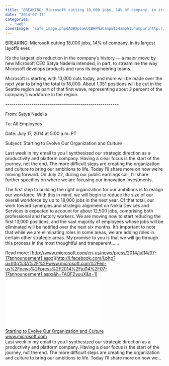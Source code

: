 ```yaml
---
title: "BREAKING: Microsoft cutting 18,000 jobs, 14% of company, in its largest layoffs..."
date: "2014-07-17"
categories: 
  - "web"
coverImage: "safe_image.phpdAQBXp5a6UCBHPNaCampw154amph154ampurlhttp://www.microsoft.com/global/en-us/news/publishingimages/ImageGallery/Images/FB/MicrosoftLogo_Page.png"
---
```


BREAKING: Microsoft cutting 18,000 jobs, 14% of company, in its largest layoffs ever.  
  
It’s the largest job reduction in the company’s history — a major move by new Microsoft CEO Satya Nadella intended, in part, to streamline the way Microsoft develops products and runs its engineering teams.  
  
Microsoft is starting with 13,000 cuts today, and more will be made over the next year to bring the total to 18,000. About 1,351 positions will be cut in the Seattle region as part of that first wave, representing about 3 percent of the company’s workforce in the region.  
  
\-------------------------------------------------------- 
  
From: Satya Nadella  
  
To: All Employees  
  
Date: July 17, 2014 at 5:00 a.m. PT  
  
Subject: Starting to Evolve Our Organization and Culture  
  
Last week in my email to you I synthesized our strategic direction as a productivity and platform company. Having a clear focus is the start of the journey, not the end. The more difficult steps are creating the organization and culture to bring our ambitions to life. Today I’ll share more on how we’re moving forward. On July 22, during our public earnings call, I’ll share further specifics on where we are focusing our innovation investments.  
  
The first step to building the right organization for our ambitions is to realign our workforce. With this in mind, we will begin to reduce the size of our overall workforce by up to 18,000 jobs in the next year. Of that total, our work toward synergies and strategic alignment on Nokia Devices and Services is expected to account for about 12,500 jobs, comprising both professional and factory workers. We are moving now to start reducing the first 13,000 positions, and the vast majority of employees whose jobs will be eliminated will be notified over the next six months. It’s important to note that while we are eliminating roles in some areas, we are adding roles in certain other strategic areas. My promise to you is that we will go through this process in the most thoughtful and transparent......  
  
Read more: [http://www.microsoft.com/en-us/news/press/2014/jul14/07-17announcement1.aspx](http://l.facebook.com/l.php?u=http%3A%2F%2Fwww.microsoft.com%2Fen-us%2Fnews%2Fpress%2F2014%2Fjul14%2F07-17announcement1.aspx&h=FAQF2yuuX&s=1)  
  
  
[![](images/safe_image.php?d=AQAuYou8k96tLq8J&w=158&h=158&url=http%3A%2F%2Fwww.microsoft.com%2Fglobal%2Fen-us%2Fnews%2Fpublishingimages%2FImageGallery%2FImages%2FFB%2FMicrosoftLogo_Page.png)](http://l.facebook.com/l.php?u=http%3A%2F%2Fwww.microsoft.com%2Fen-us%2Fnews%2Fpress%2F2014%2Fjul14%2F07-17announcement1.aspx&h=4AQGDrp3c&s=1)  
[Starting to Evolve Our Organization and Culture](http://l.facebook.com/l.php?u=http%3A%2F%2Fwww.microsoft.com%2Fen-us%2Fnews%2Fpress%2F2014%2Fjul14%2F07-17announcement1.aspx&h=_AQGmrK9U&s=1)  
www.microsoft.com  
Last week in my email to you I synthesized our strategic direction as a productivity and platform company. Having a clear focus is the start of the journey, not the end. The more difficult steps are creating the organization and culture to bring our ambitions to life. Today I’ll share more on how we…
